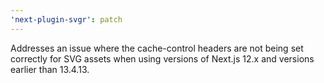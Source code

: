 ```yaml
---
'next-plugin-svgr': patch
---
```


Addresses an issue where the cache-control headers are not being set correctly for SVG assets when using versions of Next.js 12.x and versions earlier than 13.4.13.

